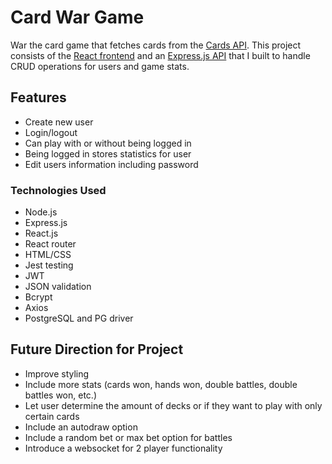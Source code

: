 # Card War Game
War the card game that fetches cards from the [Cards API](https://www.deckofcardsapi.com/). This project consists of the [React frontend](https://github.com/nll004/war_cards/tree/main/react_UI) and an [Express.js API](https://github.com/nll004/war_cards/tree/main/node_API) that I built to handle CRUD operations for users and game stats. 

## Features
- Create new user
- Login/logout
- Can play with or without being logged in
- Being logged in stores statistics for user
- Edit users information including password

### Technologies Used
- Node.js
- Express.js
- React.js
- React router
- HTML/CSS
- Jest testing
- JWT
- JSON validation
- Bcrypt
- Axios
- PostgreSQL and PG driver

## Future Direction for Project
- Improve styling
- Include more stats (cards won, hands won, double battles, double battles won, etc.)
- Let user determine the amount of decks or if they want to play with only certain cards
- Include an autodraw option
- Include a random bet or max bet option for battles
- Introduce a websocket for 2 player functionality
